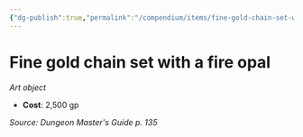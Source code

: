 ```yaml
---
{"dg-publish":true,"permalink":"/compendium/items/fine-gold-chain-set-with-a-fire-opal/","tags":["compendium/src/5e/dmg","item/wealth/art-object"]}
---
```


# Fine gold chain set with a fire opal
*Art object*  

- **Cost**: 2,500 gp

*Source: Dungeon Master's Guide p. 135*